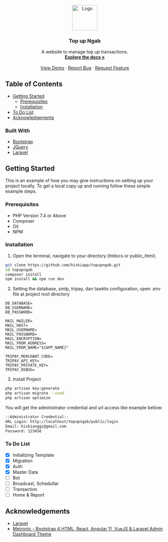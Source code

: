 <p align="center">
  <a href="https://github.com/hiskiapp/topupngab">
    <img src="https://indiepartnership.com/wp-content/uploads/2020/09/icon.png" alt="Logo" width="80" height="80">
  </a>

  <h3 align="center">Top up Ngab</h3>

  <p align="center">
    A website to manage top up transactions.
    <br />
    <a href="https://github.com/hiskiapp/topupngab"><strong>Explore the docs »</strong></a>
    <br />
    <br />
    <a href="https://github.com/hiskiapp/topupngab">View Demo</a>
    ·
    <a href="https://github.com/hiskiapp/topupngab/issues">Report Bug</a>
    ·
    <a href="https://github.com/hiskiapp/topupngab/issues">Request Feature</a>
  </p>
</p>



<!-- TABLE OF CONTENTS -->
## Table of Contents

* [Getting Started](#getting-started)
  * [Prerequisites](#prerequisites)
  * [Installation](#installation)
* [To Do List](#to-do-list)
* [Acknowledgements](#acknowledgements)

### Built With
* [Bootstrap](https://getbootstrap.com)
* [JQuery](https://jquery.com)
* [Laravel](https://laravel.com)



<!-- GETTING STARTED -->
## Getting Started

This is an example of how you may give instructions on setting up your project locally.
To get a local copy up and running follow these simple example steps.

### Prerequisites
-   PHP Version 7.4 or Above
-   Composer
-   Git
-   NPM

### Installation

1. Open the terminal, navigate to your directory (htdocs or public_html).
```bash
git clone https://github.com/hiskiapp/topupngab.git
cd topupngab
composer install
npm install && npm run dev
```

2. Setting the database, smtp, tripay, dan tawkto configuration, open .env file at project root directory
```
DB_DATABASE=
DB_USERNAME=
DB_PASSWORD=

MAIL_MAILER=
MAIL_HOST=
MAIL_USERNAME=
MAIL_PASSWORD=
MAIL_ENCRYPTION=
MAIL_FROM_ADDRESS=
MAIL_FROM_NAME="${APP_NAME}"

TRIPAY_MERCHANT_CODE=
TRIPAY_API_KEY=
TRIPAY_PRIVATE_KEY=
TRIPAY_DEBUG=
```

3. Install Project
```bash
php artisan key:generate
php artisan migrate --seed
php artisan optimize
```
You will get the administrator credential and url access like example bellow:
```bash
::Administrator Credential::
URL Login: http://localhost/topupngab/public/login
Email: hiskianggi@gmail.com
Password: 123456
```

### To Do List

- [x] Initializing Template
- [x] Migration
- [x] Auth
- [x] Master Data
- [ ] Bot
- [ ] Broadcast, Schedullar
- [ ] Transaction
- [ ] Home & Report

<!-- ACKNOWLEDGEMENTS -->
## Acknowledgements
* [Laravel](https://laravel.com)
* [Metronic - Bootstrap 4 HTML, React, Angular 11, VueJS & Laravel Admin Dashboard Theme](https://themeforest.net/item/metronic-responsive-admin-dashboard-template/4021469)
